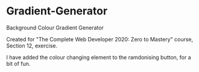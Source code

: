 # Gradient-Generator
 Background Colour Gradient Generator

Created for "The Complete Web Developer 2020: Zero to Mastery" course, Section 12, exercise.

I have added the colour changing element to the ramdonising button, for a bit of fun.